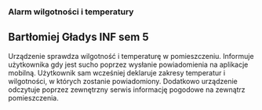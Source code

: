 ### Alarm wilgotności i temperatury

## Bartłomiej Gładys INF sem 5

Urządzenie sprawdza wilgotność i temperaturę w pomieszczeniu. Informuje użytkownika gdy jest sucho poprzez wysłanie powiadomienia na aplikacje mobilną. Użytkownik sam wcześniej deklaruje zakresy temperatur i wilgotności, w których zostanie powiadomiony. Dodatkowo urządzenie odczytuje poprzez zewnętrzny serwis informację pogodowe na zewnątrz pomieszczenia.

